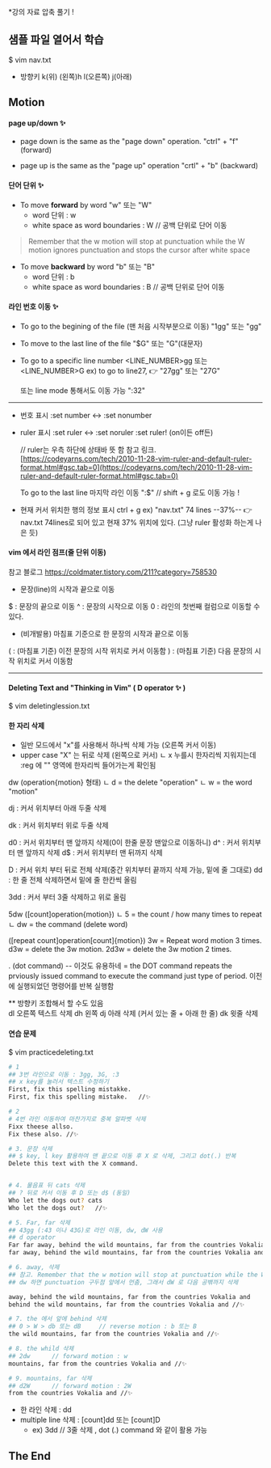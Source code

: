 ﻿*강의 자료 압축 풀기 ! 
## 샘플 파일 열어서 학습
$ vim nav.txt

* 방향키 
       k(위)
(왼쪽)h     l(오른쪽)
       j(아래)

## Motion  
#### page up/down ✨
* page down is the same as the "page down" operation.
  "ctrl" + "f" (forward)

* page up is the same as the "page up" operation
  "crtl" + "b" (backward) 

#### 단어 단위 ✨
* To move **forward** by word 
  "w" 또는 "W" 
  - word 단위 : w
  - white space as word boundaries : W     // 공백 단위로 단어 이동

> Remember that the w motion will stop at punctuation while the W motion ignores punctuation and stops the cursor after white space

* To move **backward** by word 
  "b" 또는 "B" 
  - word 단위 : b
  - white space as word boundaries : B    // 공백 단위로 단어 이동

#### 라인 번호 이동 ✨
* To go to the begining of the file (맨 처음 시작부분으로 이동)
  "1gg" 또는 "gg" 

* To move to the last line of the file 
  "$G" 또는 "G"(대문자)  

* To go to a specific line number 
  <LINE_NUMBER>gg 또는 <LINE_NUMBER>G
  ex) to go to line27, 👉 "27gg" 또는 "27G"       
  
  또는 line mode 통해서도 이동 가능 
  ":32<ENTER>"  

---

* 번호 표시 
  :set number <-> :set nonumber 
* ruler 표시 
  :set ruler <-> :set noruler
  :set ruler! (on이든 off든)  

  // ruler는 우측 하단에 상태바 뜻 함 
  참고 링크. [https://codeyarns.com/tech/2010-11-28-vim-ruler-and-default-ruler-format.html#gsc.tab=0](https://codeyarns.com/tech/2010-11-28-vim-ruler-and-default-ruler-format.html#gsc.tab=0)

  To go to the last line 마지막 라인 이동 
  ":$"     // shift + g 로도 이동 가능 ! 

* 현재 커서 위치한 행의 정보 표시 
  ctrl + g 
  ex) "nav.txt" 74 lines --37%--   👉 nav.txt 74lines로 되어 있고 현재 37% 위치에 있다. (그냥 ruler 활성화 하는게 나은 듯)  

#### vim 에서 라인 점프(줄 단위 이동)

참고 블로그 https://coldmater.tistory.com/211?category=758530

 * 문장(line)의 시작과 끝으로 이동  

$ : 문장의 끝으로 이동 
^ : 문장의 시작으로 이동 
0 : 라인의 첫번째 컬럼으로 이동할 수 있다.

* (비개발용) 마침표 기준으로 한 문장의 시작과 끝으로 이동 

( : (마침표 기준) 이전 문장의 시작 위치로 커서 이동함 
) : (마침표 기준) 다음 문장의 시작 위치로 커서 이동함

--- 
 
#### Deleting Text and "Thinking in Vim" ( D operator ✨ )
$ vim deletinglession.txt


#### 한 자리 삭제
  - 일반 모드에서 "x"를 사용해서 하나씩 삭제 가능 (오른쪽 커서 이동) 
  - upper case "X" 는 뒤로 삭제 (왼쪽으로 커서)
  ㄴ x 누를시 한자리씩 지워지는데 :reg 에 "" 영역에 한자리씩 들어가는게 확인됨

  dw (operation{motion} 형태) 
  ㄴ d = the delete "operation" 
  ㄴ w = the word "motion"

  dj : 커서 위치부터 아래 두줄 삭제

  dk : 커서 위치부터 위로 두줄 삭제

  d0 : 커서 위치부터 맨 앞까지 삭제(0이 한줄 문장 맨앞으로 이동하니)
  d^ : 커서 위치부터 맨 앞까지 삭제 
  d$ : 커서 위치부터 맨 뒤까지 삭제 

  D : 커서 위치 부터 뒤로 전체 삭제(중간 위치부터 끝까지 삭제 가능, 밑에 줄 그대로)
  dd : 한 줄 전체 삭제하면서 밑에 줄 한칸씩 올림
  
  3dd : 커서 부터 3줄 삭제하고 위로 올림 

  5dw ([count]operation{motion})
  ㄴ 5 = the count / how many times to repeat
  ㄴ dw = the command (delete word)

  ([repeat count]operation[count]{motion})
  3w = Repeat word motion 3 times.
  d3w = delete the 3w motion.
  2d3w = delete the 3w motion 2 times.

  . (dot command) -- 이것도 유용하네
  = the DOT command repeats the prviously issued command to execute the command just type of period.
    이전에 실행되었던 명령어를 반복 실행함

  ** 방향키 조합해서 할 수도 있음  
  dl 오른쪽 텍스트 삭제 
  dh 왼쪽 
  dj 아래 삭제 (커서 있는 줄 + 아래 한 줄)
  dk 윗줄 삭제

 #### 연습 문제 
 $ vim practicedeleting.txt

```bash
# 1
## 3번 라인으로 이동 : 3gg, 3G, :3
## x key를 눌러서 텍스트 수정하기 
First, fix this spelling mistakke.  
First, fix this spelling mistake.   //✨   

# 2
# 4번 라인 이동하여 마찬가지로 중복 알파벳 삭제 
Fixx theese allso.
Fix these also. //✨   

# 3. 문장 삭제 
## $ key, l key 활용하여 맨 끝으로 이동 후 X 로 삭제, 그리고 dot(.) 반복
Delete this text with the X command.


# 4. 물음표 뒤 cats 삭제
## ? 뒤로 커서 이동 후 D 또는 d$ (동일)
Who let the dogs out? cats
Who let the dogs out?   //✨   

# 5. Far, far 삭제 
## 43gg (:43 이나 43G)로 라인 이동, dw, dW 사용 
## d operator
Far far away, behind the wild mountains, far from the countries Vokalia and
far away, behind the wild mountains, far from the countries Vokalia and //✨ 

# 6. away, 삭제 
## 참고. Remember that the w motion will stop at punctuation while the W motion ignores punctuation and stops the cursor after white space. 
## dw 하면 punctuation 구두점 앞에서 먼춤, 그래서 dW 로 다음 공밲까지 삭제

away, behind the wild mountains, far from the countries Vokalia and
behind the wild mountains, far from the countries Vokalia and //✨ 

# 7. the 에서 앞에 behind 삭제
## 0 > W > db 또는 dB     // reverse motion : b 또는 B 
the wild mountains, far from the countries Vokalia and //✨ 

# 8. the whild 삭제
## 2dw      // forward motion : w
mountains, far from the countries Vokalia and //✨

# 9. mountains, far 삭제
## d2W      // forward motion : 2W
from the countries Vokalia and //✨
``` 

- 한 라인 삭제 : dd
- multiple line 삭제 : [count]dd 또는 [count]D
  - ex) 3dd  // 3줄 삭제 , dot (.) command 와 같이 활용 가능

The End
---
